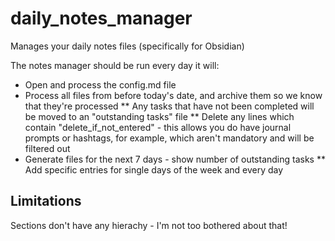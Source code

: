 # daily_notes_manager
Manages your daily notes files (specifically for Obsidian)

The notes manager should be run every day it will:
* Open and process the config.md file
* Process all files from before today's date, and archive them so we know that they're processed
** Any tasks that have not been completed will be moved to an "outstanding tasks" file
** Delete any lines which contain "delete_if_not_entered" - this allows you do have journal prompts or hashtags, for example, which aren't mandatory and will be filtered out
* Generate files for the next 7 days - show number of outstanding tasks
** Add specific entries for single days of the week and every day

## Limitations
Sections don't have any hierachy - I'm not too bothered about that!
